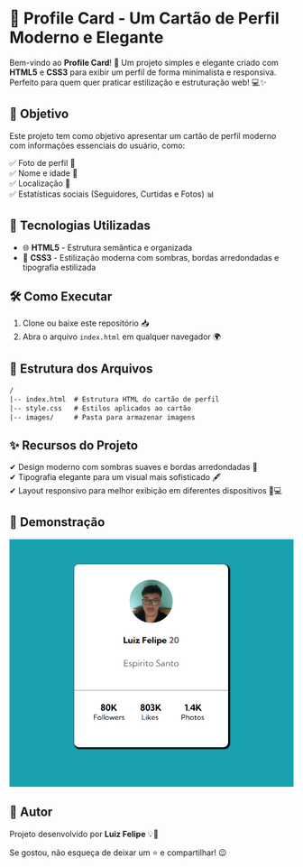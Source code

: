 # 🚀 Profile Card - Um Cartão de Perfil Moderno e Elegante

Bem-vindo ao **Profile Card**! 🎉 Um projeto simples e elegante criado com **HTML5** e **CSS3** para exibir um perfil de forma minimalista e responsiva. Perfeito para quem quer praticar estilização e estruturação web! 💻✨

## 🎯 Objetivo

Este projeto tem como objetivo apresentar um cartão de perfil moderno com informações essenciais do usuário, como:

✅ Foto de perfil 📸  
✅ Nome e idade 👤  
✅ Localização 📍  
✅ Estatísticas sociais (Seguidores, Curtidas e Fotos) 📊

## 🎨 Tecnologias Utilizadas

- 🌐 **HTML5** - Estrutura semântica e organizada
- 🎨 **CSS3** - Estilização moderna com sombras, bordas arredondadas e tipografia estilizada

## 🛠️ Como Executar

1. Clone ou baixe este repositório 📥
2. Abra o arquivo `index.html` em qualquer navegador 🌍

## 📂 Estrutura dos Arquivos

```
/
|-- index.html  # Estrutura HTML do cartão de perfil
|-- style.css   # Estilos aplicados ao cartão
|-- images/     # Pasta para armazenar imagens
```

## ✨ Recursos do Projeto

✔ Design moderno com sombras suaves e bordas arredondadas 🎨  
✔ Tipografia elegante para um visual mais sofisticado 🖋️  
✔ Layout responsivo para melhor exibição em diferentes dispositivos 📱💻

## 📸 Demonstração

![Profile Card Preview](./src/images/Demonstração-projeto.png)

## 📢 Autor

Projeto desenvolvido por **Luiz Felipe** 💡🚀

Se gostou, não esqueça de deixar um ⭐ e compartilhar! 😉


